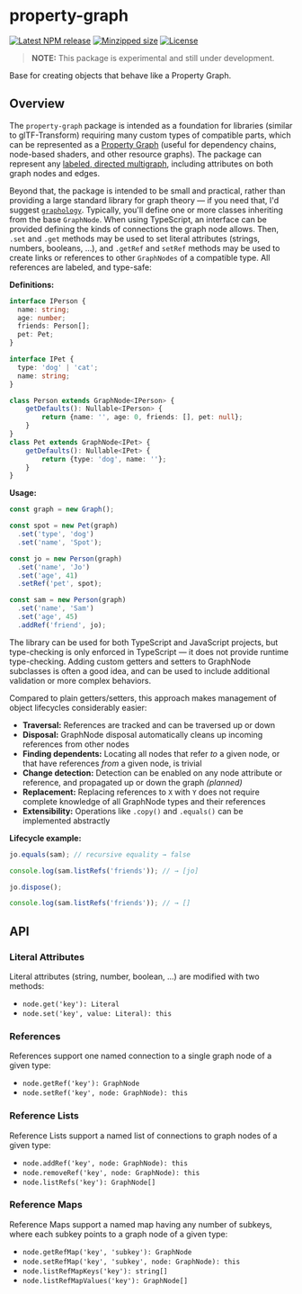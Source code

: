 # property-graph

[![Latest NPM release](https://img.shields.io/npm/v/property-graph.svg)](https://www.npmjs.com/package/property-graph)
[![Minzipped size](https://badgen.net/bundlephobia/minzip/property-graph)](https://bundlephobia.com/result?p=property-graph)
[![License](https://img.shields.io/badge/license-MIT-007ec6.svg)](https://github.com/donmccurdy/property-graph/blob/main/LICENSE)

> **NOTE:** This package is experimental and still under development.

Base for creating objects that behave like a Property Graph.

## Overview

The `property-graph` package is intended as a foundation for libraries (similar to glTF-Transform) requiring many custom types of compatible parts, which can be represented as a [Property Graph](https://www.dataversity.net/what-is-a-property-graph/#) (useful for dependency chains, node-based shaders, and other resource graphs). The package can represent any [labeled, directed multigraph](https://en.wikipedia.org/wiki/Multigraph#Labeling), including attributes on both graph nodes and edges.

Beyond that, the package is intended to be small and practical, rather than providing a large standard library for graph theory — if you need that, I'd suggest [`graphology`](https://graphology.github.io/). Typically, you'll define one or more classes inheriting from the base `GraphNode`. When using TypeScript, an interface can be provided defining the kinds of connections the graph node allows. Then, `.set` and `.get` methods may be used to set literal attributes (strings, numbers, booleans, ...), and `.getRef` and `setRef` methods may be used to create links or references to other `GraphNodes` of a compatible type. All references are labeled, and type-safe:

**Definitions:**

```typescript
interface IPerson {
  name: string;
  age: number;
  friends: Person[];
  pet: Pet;
}

interface IPet {
  type: 'dog' | 'cat';
  name: string;
}

class Person extends GraphNode<IPerson> {
	getDefaults(): Nullable<IPerson> {
		return {name: '', age: 0, friends: [], pet: null};
	}
}
class Pet extends GraphNode<IPet> {
	getDefaults(): Nullable<IPet> {
		return {type: 'dog', name: ''};
	}
}
```

**Usage:**

```typescript
const graph = new Graph();

const spot = new Pet(graph)
  .set('type', 'dog')
  .set('name', 'Spot');

const jo = new Person(graph)
  .set('name', 'Jo')
  .set('age', 41)
  .setRef('pet', spot);

const sam = new Person(graph)
  .set('name', 'Sam')
  .set('age', 45)
  .addRef('friend', jo);
```

The library can be used for both TypeScript and JavaScript projects, but type-checking is only enforced in TypeScript — it does not provide runtime type-checking. Adding custom getters and setters to GraphNode subclasses is often a good idea, and can be used to include additional validation or more complex behaviors.

Compared to plain getters/setters, this approach makes management of object lifecycles considerably easier:

- **Traversal:** References are tracked and can be traversed up or down
- **Disposal:** GraphNode disposal automatically cleans up incoming references from other nodes
- **Finding dependents:** Locating all nodes that refer _to_ a given node, or that have references _from_ a given node, is trivial
- **Change detection:** Detection can be enabled on any node attribute or reference, and propagated up or down the graph *(planned)*
- **Replacement:** Replacing references to `X` with `Y` does not require complete knowledge of all GraphNode types and their references
- **Extensibility:** Operations like `.copy()` and `.equals()` can be implemented abstractly

**Lifecycle example:**

```typescript
jo.equals(sam); // recursive equality → false

console.log(sam.listRefs('friends')); // → [jo]

jo.dispose();

console.log(sam.listRefs('friends')); // → []
```

## API

### Literal Attributes

Literal attributes (string, number, boolean, ...) are modified with two methods:

- `node.get('key'): Literal`
- `node.set('key', value: Literal): this`

### References


References support one named connection to a single graph node of a given type:

- `node.getRef('key'): GraphNode`
- `node.setRef('key', node: GraphNode): this`

### Reference Lists

Reference Lists support a named list of connections to graph nodes of a given type:

- `node.addRef('key', node: GraphNode): this`
- `node.removeRef('key', node: GraphNode): this`
- `node.listRefs('key'): GraphNode[]`

### Reference Maps

Reference Maps support a named map having any number of subkeys, where each subkey points to a graph node of a given type:

- `node.getRefMap('key', 'subkey'): GraphNode`
- `node.setRefMap('key', 'subkey', node: GraphNode): this`
- `node.listRefMapKeys('key'): string[]`
- `node.listRefMapValues('key'): GraphNode[]`
